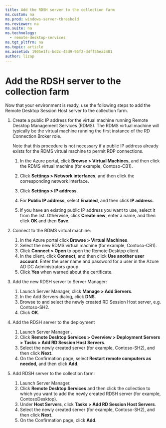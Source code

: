 ```yaml
---
title: Add the RDSH server to the collection farm
ms.custom: na
ms.prod: windows-server-threshold
ms.reviewer: na
ms.suite: na
ms.technology: 
  - remote-desktop-services
ms.tgt_pltfrm: na
ms.topic: article
ms.assetid: 1905e1fc-bd2c-45d9-95f2-d4ff55ea2481
author: lizap
---
```

# Add the RDSH server to the collection farm
Now that your environment is ready, use the following steps to add the Remote Desktop Session Host server to the collection farm.  
  
1. Create a public IP address for the virtual machine running Remote Desktop Management Services (RDMS). The RDMS virtual machine will typically be the virtual machine running the first instance of the RD Connection Broker role.   
  
    Note that this procedure is not necessary if a public IP address already exists for the RDMS virtual machine to permit RDP connections.   
  
    1. In the Azure portal, click **Browse > Virtual Machines**, and then click the RDMS virtual machine (for example, Contoso-CB1).  
    2. Click **Settings > Network interfaces**, and then click the corresponding network interface.   
    3. Click **Settings > IP address**.   
  
    4. For **Public IP address**, select **Enabled**, and then click **IP address**.   
    5. If you have an existing public IP address you want to use, select it from the list. Otherwise, click **Create new**, enter a name, and then click **OK** and then **Save**.   
2. Connect to the RDMS virtual machine:   
    1.	In the Azure portal click **Browse > Virtual Machines**.  
    2.	Select the new RDMS virtual machine (for example, Contoso-CB1).  
    3.	Click **Connect > Open** to open the Remote Desktop client.  
    4.	In the client, click **Connect**, and then click **Use another user account**. Enter the user name and password for a user in the Azure AD DC Administrators group.  
    5.	Click **Yes** when warned about the certificate.  
3. Add the new RDSH server to Server Manager:   
    1. Launch Server Manager, click **Manage > Add Servers**.   
    2. In the Add Servers dialog, click **DNS**.   
    3. Browse to and select the newly created RD Session Host server, e.g. Contoso-SH2.   
    4. Click **OK**.   
4. Add the RDSH server to the deployment   
    1. Launch Server Manager .  
    2. Click **Remote Desktop Services > Overview > Deployment Servers > Tasks > Add RD Session Host Servers**.   
    3. Select the newly created server (for example, Contoso-SH2), and then click **Next**.  
    4. On the Confirmation page, select **Restart remote computers as needed**, and then click **Add**.   
5. Add RDSH server to the collection farm:   
    1. Launch Server Manager.   
    2. Click **Remote Desktop Services** and then click the collection to which you want to add the newly created RDSH server (for example, ContosoDesktop).   
    3. Under **Host Servers**, click **Tasks > Add RD Session Host Servers**.   
    4. Select the newly created server (for example, Contoso-SH2), and then click **Next**.   
    5. On the Confirmation page, click **Add**.   
